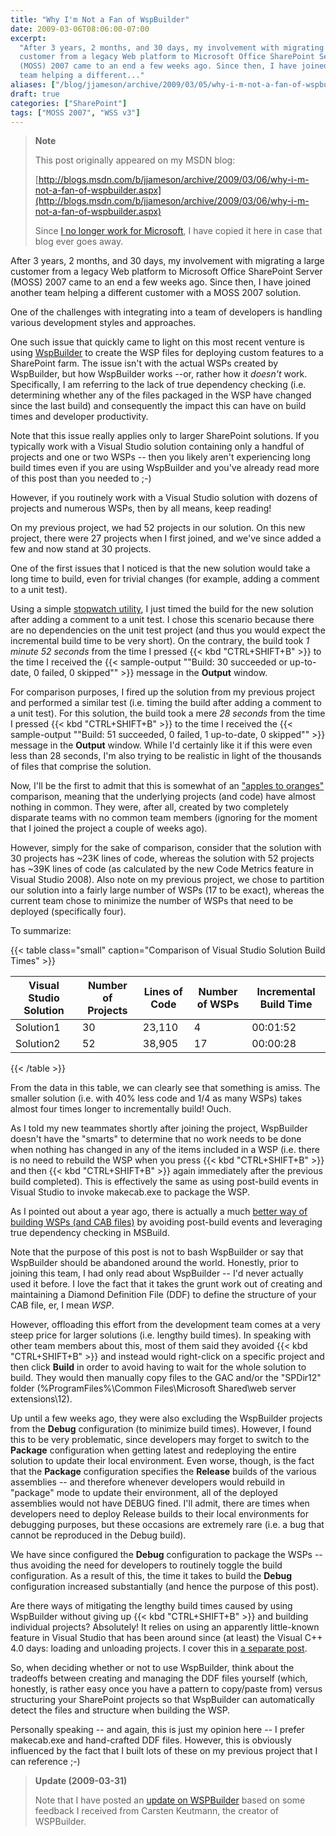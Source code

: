 ```yaml
---
title: "Why I'm Not a Fan of WspBuilder"
date: 2009-03-06T08:06:00-07:00
excerpt:
  "After 3 years, 2 months, and 30 days, my involvement with migrating a large
  customer from a legacy Web platform to Microsoft Office SharePoint Server
  (MOSS) 2007 came to an end a few weeks ago. Since then, I have joined another
  team helping a different..."
aliases: ["/blog/jjameson/archive/2009/03/05/why-i-m-not-a-fan-of-wspbuilder.aspx", "/blog/jjameson/archive/2009/03/06/why-i-m-not-a-fan-of-wspbuilder.aspx"]
draft: true
categories: ["SharePoint"]
tags: ["MOSS 2007", "WSS v3"]
---
```


> **Note**
>
> This post originally appeared on my MSDN blog:
>
> [http://blogs.msdn.com/b/jjameson/archive/2009/03/06/why-i-m-not-a-fan-of-wspbuilder.aspx](http://blogs.msdn.com/b/jjameson/archive/2009/03/06/why-i-m-not-a-fan-of-wspbuilder.aspx)
>
> Since
> [I no longer work for Microsoft](/blog/jjameson/2011/09/02/last-day-with-microsoft),
> I have copied it here in case that blog ever goes away.

After 3 years, 2 months, and 30 days, my involvement with migrating a large
customer from a legacy Web platform to Microsoft Office SharePoint Server (MOSS)
2007 came to an end a few weeks ago. Since then, I have joined another team
helping a different customer with a MOSS 2007 solution.

One of the challenges with integrating into a team of developers is handling
various development styles and approaches.

One such issue that quickly came to light on this most recent venture is using
[WspBuilder](http://www.codeplex.com/wspbuilder) to create the WSP files for
deploying custom features to a SharePoint farm. The issue isn't with the actual
WSPs created by WspBuilder, but how WspBuilder works --or, rather how it
*doesn't* work. Specifically, I am referring to the lack of true dependency
checking (i.e. determining whether any of the files packaged in the WSP have
changed since the last build) and consequently the impact this can have on build
times and developer productivity.

Note that this issue really applies only to larger SharePoint solutions. If you
typically work with a Visual Studio solution containing only a handful of
projects and one or two WSPs -- then you likely aren't experiencing long build
times even if you are using WspBuilder and you've already read more of this post
than you needed to ;-)

However, if you routinely work with a Visual Studio solution with dozens of
projects and numerous WSPs, then by all means, keep reading!

On my previous project, we had 52 projects in our solution. On this new project,
there were 27 projects when I first joined, and we've since added a few and now
stand at 30 projects.

One of the first issues that I noticed is that the new solution would take a
long time to build, even for trivial changes (for example, adding a comment to a
unit test).

Using a simple [stopwatch utility](http://www.online-stopwatch.com), I just
timed the build for the new solution after adding a comment to a unit test. I
chose this scenario because there are no dependencies on the unit test project
(and thus you would expect the incremental build time to be very short). On the
contrary, the build took *1 minute 52 seconds* from the time I pressed {{< kbd
"CTRL+SHIFT+B" >}} to the time I received the {{< sample-output
"\"Build: 30 succeeded or up-to-date, 0 failed, 0 skipped\"" >}} message in the
**Output** window.

For comparison purposes, I fired up the solution from my previous project and
performed a similar test (i.e. timing the build after adding a comment to a unit
test). For this solution, the build took a mere *28 seconds* from the time I
pressed {{< kbd "CTRL+SHIFT+B" >}} to the time I received the {{< sample-output
"\"Build: 51 succeeded, 0 failed, 1 up-to-date, 0 skipped\"" >}} message in the
**Output** window. While I'd certainly like it if this were even less than 28
seconds, I'm also trying to be realistic in light of the thousands of files that
comprise the solution.

Now, I'll be the first to admit that this is somewhat of an
["apples to oranges"](http://en.wikipedia.org/wiki/Apples_to_oranges)
comparison, meaning that the underlying projects (and code) have almost nothing
in common. They were, after all, created by two completely disparate teams with
no common team members (ignoring for the moment that I joined the project a
couple of weeks ago).

However, simply for the sake of comparison, consider that the solution with 30
projects has ~23K lines of code, whereas the solution with 52 projects has ~39K
lines of code (as calculated by the new Code Metrics feature in Visual Studio
2008). Also note on my previous project, we chose to partition our solution into
a fairly large number of WSPs (17 to be exact), whereas the current team chose
to minimize the number of WSPs that need to be deployed (specifically four).

To summarize:

{{< table class="small"
caption="Comparison of Visual Studio Solution Build Times" >}}

| Visual Studio Solution | Number of Projects | Lines of Code | Number of WSPs | Incremental Build Time |
| --- | --- | --- | --- | --- |
| Solution1 | 30 | 23,110 | 4 | 00:01:52 |
| Solution2 | 52 | 38,905 | 17 | 00:00:28 |

{{< /table >}}

From the data in this table, we can clearly see that something is amiss. The
smaller solution (i.e. with 40% less code and 1/4 as many WSPs) takes almost
four times longer to incrementally build! Ouch.

As I told my new teammates shortly after joining the project, WspBuilder doesn't
have the "smarts" to determine that no work needs to be done when nothing has
changed in any of the items included in a WSP (i.e. there is no need to rebuild
the WSP when you press {{< kbd "CTRL+SHIFT+B" >}} and then {{< kbd
"CTRL+SHIFT+B" >}} again immediately after the previous build completed). This
is effectively the same as using post-build events in Visual Studio to invoke
makecab.exe to package the WSP.

As I pointed out about a year ago, there is actually a much
[better way of building WSPs (and CAB files)](/blog/jjameson/2008/04/10/a-better-way-to-build-sharepoint-solution-packages-and-cab-files)
by avoiding post-build events and leveraging true dependency checking in
MSBuild.

Note that the purpose of this post is not to bash WspBuilder or say that
WspBuilder should be abandoned around the world. Honestly, prior to joining this
team, I had only read about WspBuilder -- I'd never actually used it before. I
love the fact that it takes the grunt work out of creating and maintaining a
Diamond Definition File (DDF) to define the structure of your CAB file, er, I
mean *WSP*.

However, offloading this effort from the development team comes at a very steep
price for larger solutions (i.e. lengthy build times). In speaking with other
team members about this, most of them said they avoided {{< kbd
"CTRL+SHIFT+B" >}} and instead would right-click on a specific project and then
click **Build** in order to avoid having to wait for the whole solution to
build. They would then manually copy files to the GAC and/or the "SPDir12"
folder (%ProgramFiles%\Common Files\Microsoft Shared\web server extensions\12).

Up until a few weeks ago, they were also excluding the WspBuilder projects from
the **Debug** configuration (to minimize build times). However, I found this to
be very problematic, since developers may forget to switch to the **Package**
configuration when getting latest and redeploying the entire solution to update
their local environment. Even worse, though, is the fact that the **Package**
configuration specifies the **Release** builds of the various assemblies -- and
therefore whenever developers would rebuild in "package" mode to update their
environment, all of the deployed assemblies would not have DEBUG fined. I'll
admit, there are times when developers need to deploy Release builds to their
local environments for debugging purposes, but these occasions are extremely
rare (i.e. a bug that cannot be reproduced in the Debug build).

We have since configured the **Debug** configuration to package the WSPs -- thus
avoiding the need for developers to routinely toggle the build configuration. As
a result of this, the time it takes to build the **Debug** configuration
increased substantially (and hence the purpose of this post).

Are there ways of mitigating the lengthy build times caused by using WspBuilder
without giving up {{< kbd "CTRL+SHIFT+B" >}} and building individual projects?
Absolutely! It relies on using an apparently little-known feature in Visual
Studio that has been around since (at least) the Visual C++ 4.0 days: loading
and unloading projects. I cover this in
[a separate post](/blog/jjameson/2009/03/06/large-visual-studio-solutions-by-loading-unloading-projects).

So, when deciding whether or not to use WspBuilder, think about the tradeoffs
between creating and managing the DDF files yourself (which, honestly, is rather
easy once you have a pattern to copy/paste from) versus structuring your
SharePoint projects so that WspBuilder can automatically detect the files and
structure when building the WSP.

Personally speaking -- and again, this is just my opinion here -- I prefer
makecab.exe and hand-crafted DDF files. However, this is obviously influenced by
the fact that I built lots of these on my previous project that I can reference
;-)

> **Update (2009-03-31)**
>
> Note that I have posted an
> [update on WSPBuilder](/blog/jjameson/2009/03/31/updated-thoughts-on-wspbuilder)
> based on some feedback I received from Carsten Keutmann, the creator of
> WSPBuilder.
